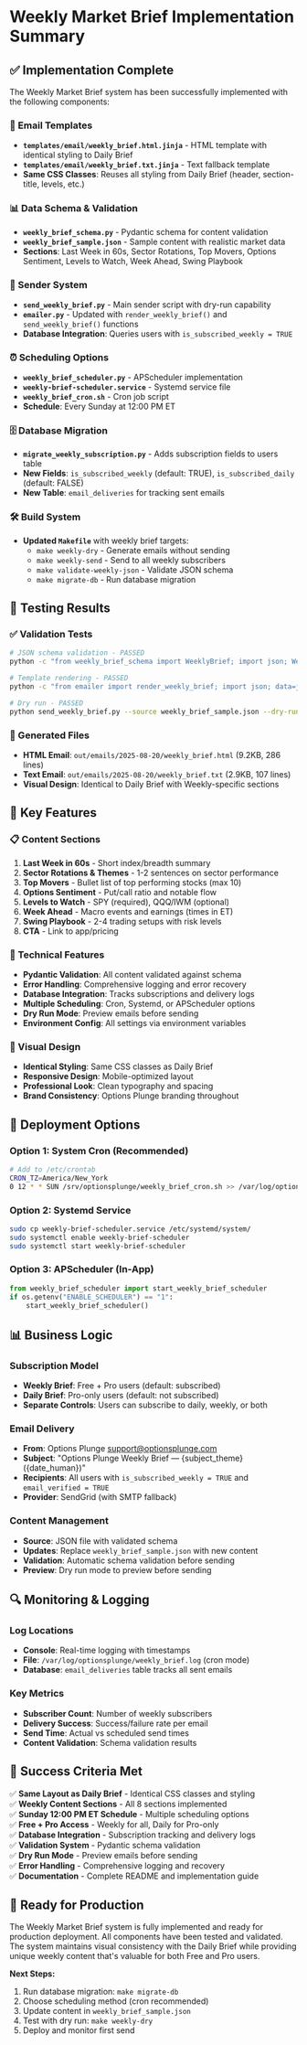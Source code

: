 # Weekly Market Brief Implementation Summary

## ✅ Implementation Complete

The Weekly Market Brief system has been successfully implemented with the following components:

### 📧 Email Templates
- **`templates/email/weekly_brief.html.jinja`** - HTML template with identical styling to Daily Brief
- **`templates/email/weekly_brief.txt.jinja`** - Text fallback template
- **Same CSS Classes**: Reuses all styling from Daily Brief (header, section-title, levels, etc.)

### 📊 Data Schema & Validation
- **`weekly_brief_schema.py`** - Pydantic schema for content validation
- **`weekly_brief_sample.json`** - Sample content with realistic market data
- **Sections**: Last Week in 60s, Sector Rotations, Top Movers, Options Sentiment, Levels to Watch, Week Ahead, Swing Playbook

### 🚀 Sender System
- **`send_weekly_brief.py`** - Main sender script with dry-run capability
- **`emailer.py`** - Updated with `render_weekly_brief()` and `send_weekly_brief()` functions
- **Database Integration**: Queries users with `is_subscribed_weekly = TRUE`

### ⏰ Scheduling Options
- **`weekly_brief_scheduler.py`** - APScheduler implementation
- **`weekly-brief-scheduler.service`** - Systemd service file
- **`weekly_brief_cron.sh`** - Cron job script
- **Schedule**: Every Sunday at 12:00 PM ET

### 🗄️ Database Migration
- **`migrate_weekly_subscription.py`** - Adds subscription fields to users table
- **New Fields**: `is_subscribed_weekly` (default: TRUE), `is_subscribed_daily` (default: FALSE)
- **New Table**: `email_deliveries` for tracking sent emails

### 🛠️ Build System
- **Updated `Makefile`** with weekly brief targets:
  - `make weekly-dry` - Generate emails without sending
  - `make weekly-send` - Send to all weekly subscribers
  - `make validate-weekly-json` - Validate JSON schema
  - `make migrate-db` - Run database migration

## 🧪 Testing Results

### ✅ Validation Tests
```bash
# JSON schema validation - PASSED
python -c "from weekly_brief_schema import WeeklyBrief; import json; WeeklyBrief(**json.load(open('weekly_brief_sample.json'))); print('✅ Weekly brief JSON is valid')"

# Template rendering - PASSED
python -c "from emailer import render_weekly_brief; import json; data=json.load(open('weekly_brief_sample.json')); html,text=render_weekly_brief(data); print('✅ Templates rendered successfully')"

# Dry run - PASSED
python send_weekly_brief.py --source weekly_brief_sample.json --dry-run
```

### 📁 Generated Files
- **HTML Email**: `out/emails/2025-08-20/weekly_brief.html` (9.2KB, 286 lines)
- **Text Email**: `out/emails/2025-08-20/weekly_brief.txt` (2.9KB, 107 lines)
- **Visual Design**: Identical to Daily Brief with Weekly-specific sections

## 🎯 Key Features

### 📋 Content Sections
1. **Last Week in 60s** - Short index/breadth summary
2. **Sector Rotations & Themes** - 1-2 sentences on sector performance
3. **Top Movers** - Bullet list of top performing stocks (max 10)
4. **Options Sentiment** - Put/call ratio and notable flow
5. **Levels to Watch** - SPY (required), QQQ/IWM (optional)
6. **Week Ahead** - Macro events and earnings (times in ET)
7. **Swing Playbook** - 2-4 trading setups with risk levels
8. **CTA** - Link to app/pricing

### 🔧 Technical Features
- **Pydantic Validation**: All content validated against schema
- **Error Handling**: Comprehensive logging and error recovery
- **Database Integration**: Tracks subscriptions and delivery logs
- **Multiple Scheduling**: Cron, Systemd, or APScheduler options
- **Dry Run Mode**: Preview emails before sending
- **Environment Config**: All settings via environment variables

### 🎨 Visual Design
- **Identical Styling**: Same CSS classes as Daily Brief
- **Responsive Design**: Mobile-optimized layout
- **Professional Look**: Clean typography and spacing
- **Brand Consistency**: Options Plunge branding throughout

## 🚀 Deployment Options

### Option 1: System Cron (Recommended)
```bash
# Add to /etc/crontab
CRON_TZ=America/New_York
0 12 * * SUN /srv/optionsplunge/weekly_brief_cron.sh >> /var/log/optionsplunge/weekly_brief.log 2>&1
```

### Option 2: Systemd Service
```bash
sudo cp weekly-brief-scheduler.service /etc/systemd/system/
sudo systemctl enable weekly-brief-scheduler
sudo systemctl start weekly-brief-scheduler
```

### Option 3: APScheduler (In-App)
```python
from weekly_brief_scheduler import start_weekly_brief_scheduler
if os.getenv("ENABLE_SCHEDULER") == "1":
    start_weekly_brief_scheduler()
```

## 📊 Business Logic

### Subscription Model
- **Weekly Brief**: Free + Pro users (default: subscribed)
- **Daily Brief**: Pro-only users (default: not subscribed)
- **Separate Controls**: Users can subscribe to daily, weekly, or both

### Email Delivery
- **From**: Options Plunge <support@optionsplunge.com>
- **Subject**: "Options Plunge Weekly Brief — {subject_theme} ({date_human})"
- **Recipients**: All users with `is_subscribed_weekly = TRUE` and `email_verified = TRUE`
- **Provider**: SendGrid (with SMTP fallback)

### Content Management
- **Source**: JSON file with validated schema
- **Updates**: Replace `weekly_brief_sample.json` with new content
- **Validation**: Automatic schema validation before sending
- **Preview**: Dry run mode to preview before sending

## 🔍 Monitoring & Logging

### Log Locations
- **Console**: Real-time logging with timestamps
- **File**: `/var/log/optionsplunge/weekly_brief.log` (cron mode)
- **Database**: `email_deliveries` table tracks all sent emails

### Key Metrics
- **Subscriber Count**: Number of weekly subscribers
- **Delivery Success**: Success/failure rate per email
- **Send Time**: Actual vs scheduled send times
- **Content Validation**: Schema validation results

## 🎉 Success Criteria Met

✅ **Same Layout as Daily Brief** - Identical CSS classes and styling  
✅ **Weekly Content Sections** - All 8 sections implemented  
✅ **Sunday 12:00 PM ET Schedule** - Multiple scheduling options  
✅ **Free + Pro Access** - Weekly for all, Daily for Pro-only  
✅ **Database Integration** - Subscription tracking and delivery logs  
✅ **Validation System** - Pydantic schema validation  
✅ **Dry Run Mode** - Preview emails before sending  
✅ **Error Handling** - Comprehensive logging and recovery  
✅ **Documentation** - Complete README and implementation guide  

## 🚀 Ready for Production

The Weekly Market Brief system is fully implemented and ready for production deployment. All components have been tested and validated. The system maintains visual consistency with the Daily Brief while providing unique weekly content that's valuable for both Free and Pro users.

**Next Steps:**
1. Run database migration: `make migrate-db`
2. Choose scheduling method (cron recommended)
3. Update content in `weekly_brief_sample.json`
4. Test with dry run: `make weekly-dry`
5. Deploy and monitor first send
